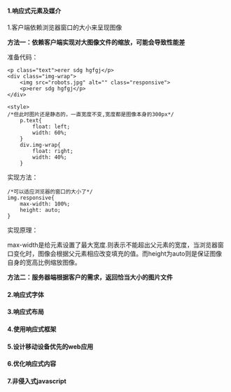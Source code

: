 #### 1.响应式元素及媒介
1.客户端依赖浏览器窗口的大小来呈现图像

**方法一：依赖客户端实现对大图像文件的缩放，可能会导致性能差**

准备代码：
```
<p class="text">erer sdg hgfgj</p>
<div class="img-wrap">
    <img src="robots.jpg" alt="" class="responsive">
    <p>erer sdg hgfgj</p>
</div>

<style>
/*但此时图片还是静态的，一直宽度不变,宽度都是图像本身的300px*/
    p.text{
        float: left;
        width: 60%;
    }
    div.img-wrap{
        float: right;
        width: 40%;
    }
```

实现方法：

```
/*可以适应浏览器的窗口的大小了*/
img.responsive{
    max-width: 100%;
    height: auto;
}
```

实现原理：

max-width是给元素设置了最大宽度.则表示不能超出父元素的宽度，当浏览器窗口变化时，图像会根据父元素相应改变填充的值。而height为auto则是保证图像自身的宽高比例缩放图像。

**方法二：服务器端根据客户的需求，返回恰当大小的图片文件**
#### 2.响应式字体
#### 3.响应式布局
#### 4.使用响应式框架
#### 5.设计移动设备优先的web应用
#### 6.优化响应式内容
#### 7.非侵入式javascript
